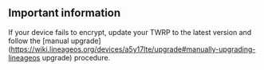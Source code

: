 ## Important information

If your device fails to encrypt, update your TWRP to the latest version and follow the [manual upgrade](https://wiki.lineageos.org/devices/a5y17lte/upgrade#manually-upgrading-lineageos upgrade) procedure.

